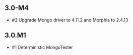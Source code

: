 ## 3.0-M4

* #2 Upgrade Mongo driver to 4.11.2 and Morphia to 2.4.13

## 3.0.M1

* #1 Deterministic MongoTester
